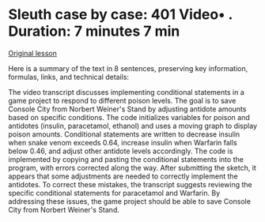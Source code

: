# Sleuth case by case: 401 Video• . Duration: 7 minutes 7 min

[Original lesson](https://www.coursera.org/learn/uol-introduction-to-programming-1/lecture/PE7OT/sleuth-case-by-case-401)

Here is a summary of the text in 8 sentences, preserving key information, formulas, links, and technical details:

The video transcript discusses implementing conditional statements in a game project to respond to different poison levels. The goal is to save Console City from Norbert Weiner's Stand by adjusting antidote amounts based on specific conditions. The code initializes variables for poison and antidotes (insulin, paracetamol, ethanol) and uses a moving graph to display poison amounts. Conditional statements are written to decrease insulin when snake venom exceeds 0.64, increase insulin when Warfarin falls below 0.46, and adjust other antidote levels accordingly. The code is implemented by copying and pasting the conditional statements into the program, with errors corrected along the way. After submitting the sketch, it appears that some adjustments are needed to correctly implement the antidotes. To correct these mistakes, the transcript suggests reviewing the specific conditional statements for paracetamol and Warfarin. By addressing these issues, the game project should be able to save Console City from Norbert Weiner's Stand.

